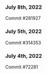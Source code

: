### July 8th, 2022

Commit #281927

### July 5th, 2022

Commit #314353


### July 4th, 2022

Commit #72281
